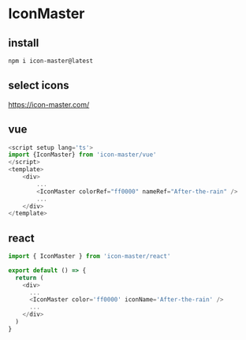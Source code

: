 # IconMaster

## install

```bash
npm i icon-master@latest
```

## select icons

https://icon-master.com/

## vue

```js
<script setup lang='ts'>
import {IconMaster} from 'icon-master/vue'
</script>
<template>
    <div>
        ...
        <IconMaster colorRef="ff0000" nameRef="After-the-rain" />
        ...
    </div>
</template>
```

## react

```js
import { IconMaster } from 'icon-master/react'

export default () => {
  return (
    <div>
      ...
      <IconMaster color='ff0000' iconName='After-the-rain' />
      ...
    </div>
  )
}
```
